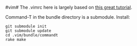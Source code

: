 #vim#
The .vimrc here is largely based on [this great tutorial](http://mislav.uniqpath.com/2011/12/vim-revisited/).

Command-T in the bundle directory is a submodule. Install:

    git submodule init
    git submodule update
    cd .vim/bundle/commandt
    rake make
